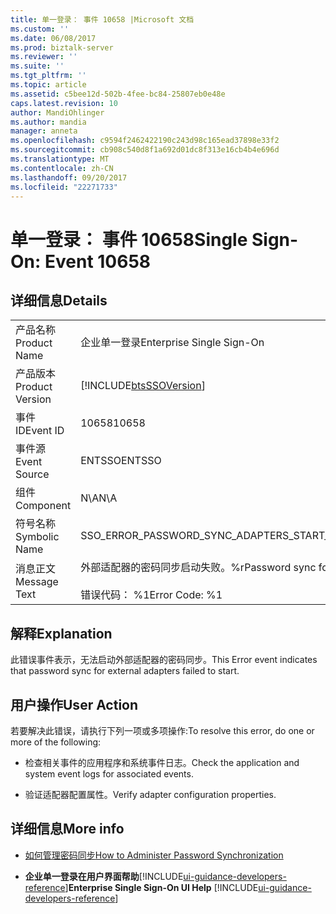 ```yaml
---
title: 单一登录： 事件 10658 |Microsoft 文档
ms.custom: ''
ms.date: 06/08/2017
ms.prod: biztalk-server
ms.reviewer: ''
ms.suite: ''
ms.tgt_pltfrm: ''
ms.topic: article
ms.assetid: c5bee12d-502b-4fee-bc84-25807eb0e48e
caps.latest.revision: 10
author: MandiOhlinger
ms.author: mandia
manager: anneta
ms.openlocfilehash: c9594f2462422190c243d98c165ead37898e33f2
ms.sourcegitcommit: cb908c540d8f1a692d01dc8f313e16cb4b4e696d
ms.translationtype: MT
ms.contentlocale: zh-CN
ms.lasthandoff: 09/20/2017
ms.locfileid: "22271733"
---
```

# <a name="single-sign-on-event-10658"></a><span data-ttu-id="56df0-102">单一登录： 事件 10658</span><span class="sxs-lookup"><span data-stu-id="56df0-102">Single Sign-On: Event 10658</span></span>
## <a name="details"></a><span data-ttu-id="56df0-103">详细信息</span><span class="sxs-lookup"><span data-stu-id="56df0-103">Details</span></span>  
  
|||  
|-|-|  
|<span data-ttu-id="56df0-104">产品名称</span><span class="sxs-lookup"><span data-stu-id="56df0-104">Product Name</span></span>|<span data-ttu-id="56df0-105">企业单一登录</span><span class="sxs-lookup"><span data-stu-id="56df0-105">Enterprise Single Sign-On</span></span>|  
|<span data-ttu-id="56df0-106">产品版本</span><span class="sxs-lookup"><span data-stu-id="56df0-106">Product Version</span></span>|[!INCLUDE[btsSSOVersion](../includes/btsssoversion-md.md)]|  
|<span data-ttu-id="56df0-107">事件 ID</span><span class="sxs-lookup"><span data-stu-id="56df0-107">Event ID</span></span>|<span data-ttu-id="56df0-108">10658</span><span class="sxs-lookup"><span data-stu-id="56df0-108">10658</span></span>|  
|<span data-ttu-id="56df0-109">事件源</span><span class="sxs-lookup"><span data-stu-id="56df0-109">Event Source</span></span>|<span data-ttu-id="56df0-110">ENTSSO</span><span class="sxs-lookup"><span data-stu-id="56df0-110">ENTSSO</span></span>|  
|<span data-ttu-id="56df0-111">组件</span><span class="sxs-lookup"><span data-stu-id="56df0-111">Component</span></span>|<span data-ttu-id="56df0-112">N\A</span><span class="sxs-lookup"><span data-stu-id="56df0-112">N\A</span></span>|  
|<span data-ttu-id="56df0-113">符号名称</span><span class="sxs-lookup"><span data-stu-id="56df0-113">Symbolic Name</span></span>|<span data-ttu-id="56df0-114">SSO_ERROR_PASSWORD_SYNC_ADAPTERS_START_FAILED</span><span class="sxs-lookup"><span data-stu-id="56df0-114">SSO_ERROR_PASSWORD_SYNC_ADAPTERS_START_FAILED</span></span>|  
|<span data-ttu-id="56df0-115">消息正文</span><span class="sxs-lookup"><span data-stu-id="56df0-115">Message Text</span></span>|<span data-ttu-id="56df0-116">外部适配器的密码同步启动失败。%r</span><span class="sxs-lookup"><span data-stu-id="56df0-116">Password sync for external adapters failed to start.%r</span></span><br /><br /> <span data-ttu-id="56df0-117">错误代码： %1</span><span class="sxs-lookup"><span data-stu-id="56df0-117">Error Code: %1</span></span>|  
  
## <a name="explanation"></a><span data-ttu-id="56df0-118">解释</span><span class="sxs-lookup"><span data-stu-id="56df0-118">Explanation</span></span>  
 <span data-ttu-id="56df0-119">此错误事件表示，无法启动外部适配器的密码同步。</span><span class="sxs-lookup"><span data-stu-id="56df0-119">This Error event indicates that password sync for external adapters failed to start.</span></span>  
  
## <a name="user-action"></a><span data-ttu-id="56df0-120">用户操作</span><span class="sxs-lookup"><span data-stu-id="56df0-120">User Action</span></span>  
 <span data-ttu-id="56df0-121">若要解决此错误，请执行下列一项或多项操作:</span><span class="sxs-lookup"><span data-stu-id="56df0-121">To resolve this error, do one or more of the following:</span></span>  
  
-   <span data-ttu-id="56df0-122">检查相关事件的应用程序和系统事件日志。</span><span class="sxs-lookup"><span data-stu-id="56df0-122">Check the application and system event logs for associated events.</span></span>  
  
-   <span data-ttu-id="56df0-123">验证适配器配置属性。</span><span class="sxs-lookup"><span data-stu-id="56df0-123">Verify adapter configuration properties.</span></span>  

## <a name="more-info"></a><span data-ttu-id="56df0-124">详细信息</span><span class="sxs-lookup"><span data-stu-id="56df0-124">More info</span></span>  
  
-   [<span data-ttu-id="56df0-125">如何管理密码同步</span><span class="sxs-lookup"><span data-stu-id="56df0-125">How to Administer Password Synchronization</span></span>](../core/how-to-administer-password-synchronization.md)  
  
-   <span data-ttu-id="56df0-126">**企业单一登录在用户界面帮助**[!INCLUDE[ui-guidance-developers-reference](../includes/ui-guidance-developers-reference.md)]</span><span class="sxs-lookup"><span data-stu-id="56df0-126">**Enterprise Single Sign-On UI Help** [!INCLUDE[ui-guidance-developers-reference](../includes/ui-guidance-developers-reference.md)]</span></span>